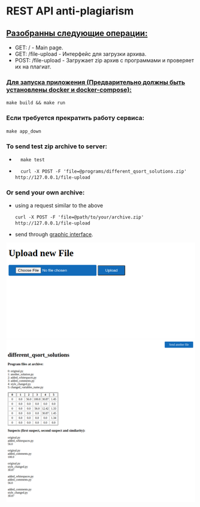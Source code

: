 # REST API anti-plagiarism

## <u>Разобранны следующие операции:</u>
- GET:       /                    - Main page.
- GET:       /file-upload         - Интерфейс для загрузки архива.
- POST:      /file-upload         - Загружает zip архив с программами и проверяет их на плагиат.

### <u>Для запуска приложения (Предварительно должны быть установлены docker и docker-compose):</u>
```
make build && make run
```

### Если требуется прекратить работу сервиса:
```
make app_down
```

### To send test zip archive to server:

- ```
    make test
    ```

- ```
    curl -X POST -F 'file=@programs/different_qsort_solutions.zip' http://127.0.0.1/file-upload
    ```
### Or send your own archive:
- using a request similar to the above
    ```
    curl -X POST -F 'file=@path/to/your/archive.zip' http://127.0.0.1/file-upload
    ```

- send through [graphic interface](http://127.0.0.1/).

![Upload files](.photos/1.png)
![Example of output](.photos/2.png)